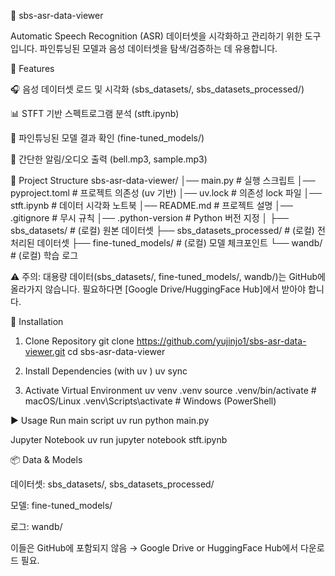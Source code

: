 📖 sbs-asr-data-viewer

Automatic Speech Recognition (ASR) 데이터셋을 시각화하고 관리하기 위한 도구입니다.
파인튜닝된 모델과 음성 데이터셋을 탐색/검증하는 데 유용합니다.

🚀 Features

🎧 음성 데이터셋 로드 및 시각화 (sbs_datasets/, sbs_datasets_processed/)

📊 STFT 기반 스펙트로그램 분석 (stft.ipynb)

🤖 파인튜닝된 모델 결과 확인 (fine-tuned_models/)

🔔 간단한 알림/오디오 출력 (bell.mp3, sample.mp3)

📂 Project Structure
sbs-asr-data-viewer/
│── main.py                 # 실행 스크립트
│── pyproject.toml           # 프로젝트 의존성 (uv 기반)
│── uv.lock                  # 의존성 lock 파일
│── stft.ipynb               # 데이터 시각화 노트북
│── README.md                # 프로젝트 설명
│── .gitignore               # 무시 규칙
│── .python-version          # Python 버전 지정
│
├── sbs_datasets/            # (로컬) 원본 데이터셋
├── sbs_datasets_processed/  # (로컬) 전처리된 데이터셋
├── fine-tuned_models/       # (로컬) 모델 체크포인트
└── wandb/                   # (로컬) 학습 로그


⚠️ 주의: 대용량 데이터(sbs_datasets/, fine-tuned_models/, wandb/)는 GitHub에 올라가지 않습니다.
필요하다면 [Google Drive/HuggingFace Hub]에서 받아야 합니다.

🔧 Installation
1. Clone Repository
git clone https://github.com/yujinjo1/sbs-asr-data-viewer.git
cd sbs-asr-data-viewer

2. Install Dependencies (with uv
)
uv sync

3. Activate Virtual Environment
uv venv .venv
source .venv/bin/activate   # macOS/Linux
.venv\Scripts\activate      # Windows (PowerShell)

▶️ Usage
Run main script
uv run python main.py

Jupyter Notebook
uv run jupyter notebook stft.ipynb

📦 Data & Models

데이터셋: sbs_datasets/, sbs_datasets_processed/

모델: fine-tuned_models/

로그: wandb/

이들은 GitHub에 포함되지 않음 → Google Drive or HuggingFace Hub에서 다운로드 필요.
